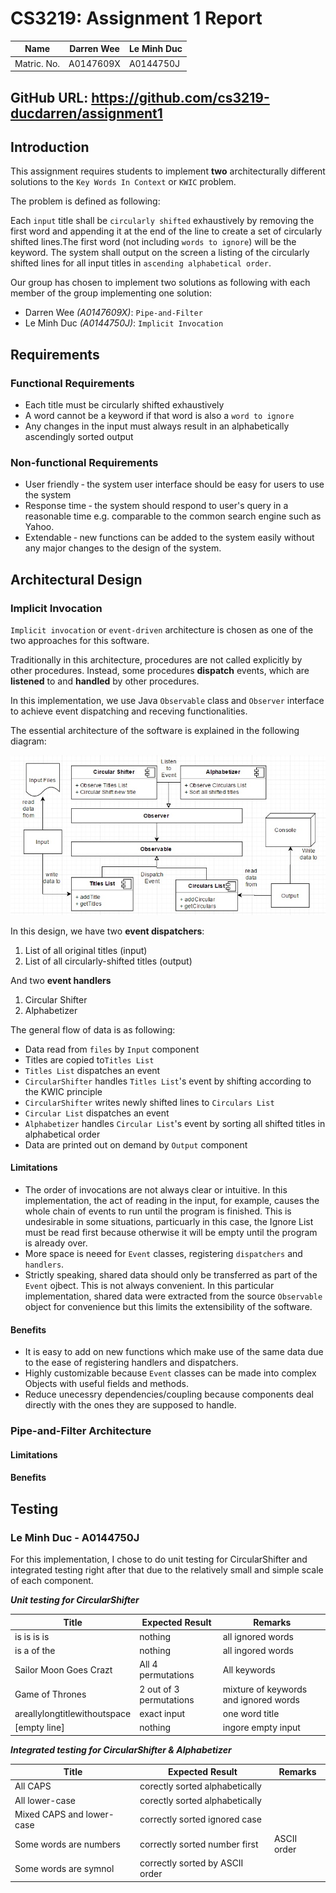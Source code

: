# CS3219: Assignment 1 Report
| Name | Darren Wee | Le Minh Duc |
|------|------------|-------------|
|Matric. No. | A0147609X | A0144750J |

## GitHub URL: https://github.com/cs3219-ducdarren/assignment1

<!-- 
1. Introduction
up to 1 paragraph about the assignment. Specify who has done which implementation
2. Requirements
Specify functional and non‐functional requirements against which you design and implement.
Refer to lecture material of first two lectures to get information on requirement specification.  
3. Architectural Design
Include a short description of the designs you have selected (or modified) to implement.
Illustrate it using one or more diagrams e.g component diagram, class diagram. Use any
diagramming notation you are familiar with.  Label your diagrams appropriately.  
4. Limitation & Benefits of Selected Designs
State limitation and benefits of the design you implemented.
5. Any other information
e.g. testing method you followed or test cases you designed or any other information  
-->

## Introduction
This assignment requires students to implement **two** architecturally different solutions to the `Key Words In Context` or `KWIC` problem.

The problem is defined as following: 

Each `input` title shall be `circularly shifted` exhaustively by removing the first word and appending it at the end of the line to create a set of circularly shifted lines.The first word (not including `words to ignore`) will be the keyword. The system shall output on the screen a listing of the circularly shifted lines for all input titles in `ascending alphabetical order`.

Our group has chosen to implement two solutions as following with each member of the group implementing one solution:
- Darren Wee *(A0147609X)*: `Pipe-and-Filter`
- Le Minh Duc *(A0144750J)*: `Implicit Invocation`

## Requirements
### Functional Requirements
- Each title must be circularly shifted exhaustively 
- A word cannot be a keyword if that word is also a `word to ignore`
- Any changes in the input must always result in an alphabetically ascendingly sorted output

### Non-functional Requirements
- User friendly ‐  the system user interface should be easy for users to use the system
- Response time ‐  the system should respond to user's query in a reasonable time e.g. comparable to the common search engine such as Yahoo.
- Extendable  ‐  new functions can be added to the system easily without any major changes to the design of the system.

## Architectural Design
### Implicit Invocation
`Implicit invocation` or `event-driven` architecture is chosen as one of the two approaches for this software.

Traditionally in this architecture, procedures are not called explicitly by other procedures. Instead, some procedures **dispatch** events, which are **listened** to and **handled** by other procedures.

In this implementation, we use Java `Observable` class and `Observer` interface to achieve event dispatching and receving functionalities.

The essential architecture of the software is explained in the following diagram:

<img src="documents/ImplicitInvocationArchitecture.jpg"><br>

In this design, we have two **event dispatchers**:
1. List of all original titles (input)
2. List of all circularly-shifted titles (output)

And two **event handlers**
1. Circular Shifter
2. Alphabetizer

The general flow of data is as following:
- Data read from `files` by `Input` component
- Titles are copied to`Titles List`
- `Titles List` dispatches an event
- `CircularShifter` handles `Titles List`'s event by shifting according to the KWIC principle
- `CircularShifter` writes newly shifted lines to `Circulars List`
- `Circular List` dispatches an event
- `Alphabetizer` handles `Circular List`'s event by sorting all shifted titles in alphabetical order
- Data are printed out on demand by `Output` component
#### Limitations
- The order of invocations are not always clear or intuitive. In this implementation, the act of reading in the input, for example, causes the whole chain of events to run until the program is finished. This is undesirable in some situations, particuarly in this case, the Ignore List must be read first because otherwise it will be empty until the program is already over.
- More space is neeed for `Event` classes, registering `dispatchers` and `handlers`.
- Strictly speaking, shared data should only be transferred as part of the `Event` ojbect. This is not always convenient. In this particular implementation, shared data were extracted from the source `Observable` object for convenience but this limits the extensibility of the software.
#### Benefits
- It is easy to add on new functions which make use of the same data due to the ease of registering handlers and dispatchers.
- Highly customizable because `Event` classes can be made into complex Objects with useful fields and methods.
- Reduce unecessry dependencies/coupling because components deal directly with the ones they are supposed to handle.
### Pipe-and-Filter Architecture
#### Limitations
#### Benefits

## Testing
### Le Minh Duc - A0144750J
For this implementation, I chose to do unit testing for CircularShifter and integrated testing right after that due to the relatively small and simple scale of each component.

***Unit testing for CircularShifter***

| Title | Expected Result| Remarks |
|------|------------|-------------|
|is is is is | nothing | all ignored words |
|is a of the| nothing| all ingored words|
|Sailor Moon Goes Crazt| All 4 permutations| All keywords|
|Game of Thrones| 2 out of 3 permutations|mixture of keywords and ignored words|
|areallylongtitlewithoutspace| exact input| one word title|
|[empty line]| nothing| ingore empty input|

***Integrated testing for CircularShifter & Alphabetizer***

| Title | Expected Result| Remarks |
|------|------------|-------------|
|All CAPS| corectly sorted alphabetically| |
|All lower-case| corectly sorted alphabetically||
|Mixed CAPS and lower-case| correctly sorted ignored case||
|Some words are numbers| correctly sorted number first| ASCII order|
|Some words are symnol| correctly sorted by ASCII order||
